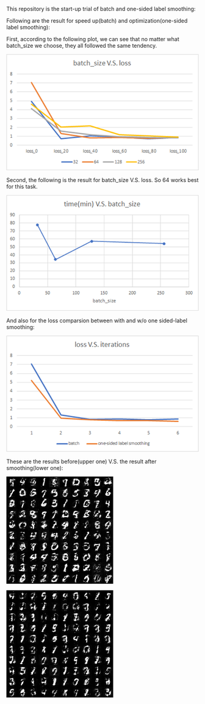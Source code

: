This repository is the start-up trial of batch and one-sided label smoothing:

Following are the result for speed up(batch) and optimization(one-sided label smoothing):

First, according to the following plot, we can see that no matter what batch_size we choose, they all followed the same tendency.

![alt text](https://github.com/YanW1222/ATIDIC/blob/master/baseline/plot_result/loss_tendency.png)

Second, the following is the result for batch_size V.S. loss. So 64 works best for this task.

![alt text](https://github.com/YanW1222/ATIDIC/blob/master/baseline/plot_result/batch_size%20V.S.%20loss.png)

And also for the loss comparsion between with and w/o one sided-label smoothing:

![alt text](https://github.com/YanW1222/ATIDIC/blob/master/baseline/plot_result/smoothing.png)

These are the results before(upper one) V.S. the result after smoothing(lower one):

![alt text](https://github.com/YanW1222/ATIDIC/blob/master/baseline/image_generated/smoothing.jpg)

![alt text](https://github.com/YanW1222/ATIDIC/blob/master/baseline/image_generated/without%20smoothing.jpg)
